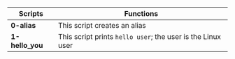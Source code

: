 |**Scripts**                |**Functions**                                                         |
|---------------------------|----------------------------------------------------------------------|
|**0-alias**                |This script creates an alias                                          |
|**1-hello_you**            |This script prints ```hello user```; the user is the Linux user       |                                                     
